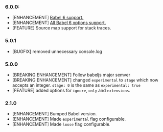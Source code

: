 ### 6.0.0:
- [ENHANCEMENT] [Babel 6 support.](http://babeljs.io/blog/2015/10/29/6.0.0/)
- [ENHANCEMENT] [All Babel 6 options support.](https://babeljs.io/docs/usage/options/)
- [FEATURE] Source map support for stack traces.

### 5.0.1
* [BUGFIX] removed unnecessary console.log

### 5.0.0
* [BREAKING ENHANCEMENT] Follow babeljs major semver
* [BREAKING ENHANCEMENT] changed `experimental` to `stage` which now accepts an integer. `stage: 0` is the same as `experimental: true`
* [FEATURE] added options for `ignore`, `only` and `extensions`.

### 2.1.0
* [ENHANCEMENT] Bumped Babel version.
* [ENHANCEMENT] Made `experimental` flag configurable.
* [ENHANCEMENT] Made `loose` flag configurable.
